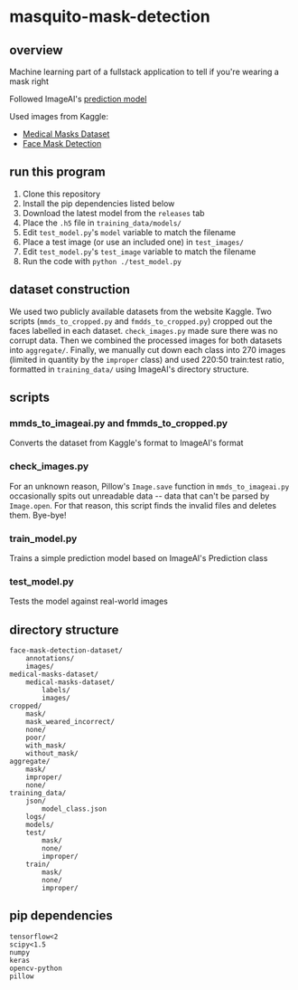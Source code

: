 # masquito-mask-detection

## overview

Machine learning part of a fullstack application to tell if you're wearing a mask right

Followed ImageAI's [prediction model](https://ImageAI.readthedocs.io/en/latest/custom/)

Used images from Kaggle:

-   [Medical Masks Dataset](https://www.kaggle.com/ivandanilovich/medical-masks-dataset-images-tfrecords)
-   [Face Mask Detection](https://www.kaggle.com/andrewmvd/face-mask-detection)

## run this program

1. Clone this repository
2. Install the pip dependencies listed below
3. Download the latest model from the `releases` tab
4. Place the `.h5` file in `training_data/models/`
5. Edit `test_model.py`'s `model` variable to match the filename
6. Place a test image (or use an included one) in `test_images/`
7. Edit `test_model.py`'s `test_image` variable to match the filename
8. Run the code with `python ./test_model.py`

## dataset construction

We used two publicly available datasets from the website Kaggle. Two scripts (`mmds_to_cropped.py` and `fmdds_to_cropped.py`) cropped out the faces labelled in each dataset. `check_images.py` made sure there was no corrupt data. Then we combined the processed images for both datasets into `aggregate/`. Finally, we manually cut down each class into 270 images (limited in quantity by the `improper` class) and used 220:50 train:test ratio, formatted in `training_data/` using ImageAI's directory structure.

## scripts

### mmds_to_imageai.py and fmmds_to_cropped.py

Converts the dataset from Kaggle's format to ImageAI's format

### check_images.py

For an unknown reason, Pillow's `Image.save` function in `mmds_to_imageai.py` occasionally spits out unreadable data -- data that can't be parsed by `Image.open`. For that reason, this script finds the invalid files and deletes them. Bye-bye!

### train_model.py

Trains a simple prediction model based on ImageAI's Prediction class

### test_model.py

Tests the model against real-world images

## directory structure

```
face-mask-detection-dataset/
    annotations/
    images/
medical-masks-dataset/
    medical-masks-dataset/
        labels/
        images/
cropped/
    mask/
    mask_weared_incorrect/
    none/
    poor/
    with_mask/
    without_mask/
aggregate/
    mask/
    improper/
    none/
training_data/
    json/
        model_class.json
    logs/
    models/
    test/
        mask/
        none/
        improper/
    train/
        mask/
        none/
        improper/
```

## pip dependencies

```
tensorflow<2
scipy<1.5
numpy
keras
opencv-python
pillow
```
